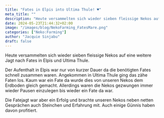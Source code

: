 ```yaml
---
title: "Fates in Elpis into Ultima Thule! ♥"
meta_title: ""
description: "Heute versammelten sich wieder sieben fleissige Nekos auf eine weitere Jagt nach Fates in Elpis und Ultima Thule."
date: 2024-05-23T21:44:32+02:00
image: "/images/blog/NekoFarming_FatesMare.png"
categories: ["Neko:Farming"]
author: "Jacquie Sinjabu"
draft: false
---
```


Heute versammelten sich wieder sieben fleissige Nekos auf eine weitere Jagt nach Fates in Elpis und Ultima Thule.

Der Aufenthalt in Elpis war nur von kurzer Dauer da die benötigten Fates schnell zusammen waren. Angekommen in Ultima Thule ging das zähe Faten los. Kaum war ein Fate da wurde dies von unseren Nekos dem Erdboden gleich gemacht. Allerdings waren die Nekos gezwungen immer wieder Pausen einzulegen bis wieder ein Fate da war. 

Die Fatejagt war aber ein Erfolg und brachte unseren Nekos neben netten Gesprächen auch Steinchen und Erfahrung mit. Auch einige Günnis haben davon profitiert.